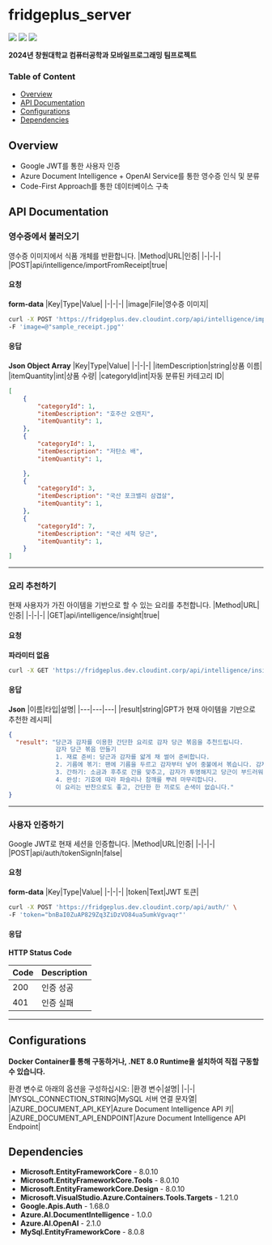 # fridgeplus_server
<img src="https://img.shields.io/badge/ASP.NET-512BD4?style=for-the-badge&logo=blazor&logoColor=white"> <img src="https://img.shields.io/badge/MySQL-4479A1?style=for-the-badge&logo=mysql&logoColor=white"> <img src="https://img.shields.io/badge/Docker-2496ED?style=for-the-badge&logo=Docker&logoColor=white"> 

**2024년 창원대학교 컴퓨터공학과 모바일프로그래밍 팀프로젝트**

### Table of Content
  - [Overview](#overview)
  - [API Documentation](#api-documentation)
  - [Configurations](#configurations)
  - [Dependencies](#dependencies)

## Overview
- Google JWT를 통한 사용자 인증
- Azure Document Intelligence + OpenAI Service를 통한 영수증 인식 및 분류
- Code-First Approach를 통한 데이터베이스 구축

## API Documentation
### 영수증에서 불러오기
영수증 이미지에서 식품 개체를 반환합니다.
|Method|URL|인증|
|-|-|-|
|POST|api/intelligence/importFromReceipt|true|

#### 요청
**form-data**
|Key|Type|Value|
|-|-|-|
|image|File|영수증 이미지|
```bash
curl -X POST 'https://fridgeplus.dev.cloudint.corp/api/intelligence/importFromReceipt' \
-F 'image=@"sample_receipt.jpg"'
```

#### 응답

**Json Object Array**
|Key|Type|Value|
|-|-|-|
|itemDescription|string|상품 이름|
|itemQuantity|int|상품 수량|
|categoryId|int|자동 분류된 카테고리 ID|
```json
[
    {
        "categoryId": 1,
        "itemDescription": "호주산 오렌지",
        "itemQuantity": 1,
    },
    {
        "categoryId": 1,
        "itemDescription": "저탄소 배",
        "itemQuantity": 1,

    },
    {
        "categoryId": 3,
        "itemDescription": "국산 포크밸리 삼겹살",
        "itemQuantity": 1,
    },
    {
        "categoryId": 7,
        "itemDescription": "국산 세척 당근",
        "itemQuantity": 1,
    }
]


```
- - -
### 요리 추천하기
현재 사용자가 가진 아이템을 기반으로 할 수 있는 요리를 추천합니다.
|Method|URL|인증|
|-|-|-|
|GET|api/intelligence/insight|true|

#### 요청
**파라미터 없음**
```bash
curl -X GET 'https://fridgeplus.dev.cloudint.corp/api/intelligence/insight'
```

#### 응답
**Json**
|이름|타입|설명|
|---|---|---|
|result|string|GPT가 현재 아이템을 기반으로 추천한 레시피|

```json
{
  "result": "당근과 감자를 이용한 간단한 요리로 감자 당근 볶음을 추천드립니다.
             감자 당근 볶음 만들기
             1. 재료 준비: 당근과 감자를 얇게 채 썰어 준비합니다.
             2. 기름에 볶기: 팬에 기름을 두르고 감자부터 넣어 중불에서 볶습니다. 감자가 어느 정도 익으면 당근을 넣고 함께 볶습니다.
             3. 간하기: 소금과 후추로 간을 맞추고, 감자가 투명해지고 당근이 부드러워질 때까지 볶습니다.
             4. 완성: 기호에 따라 파슬리나 참깨를 뿌려 마무리합니다.
             이 요리는 반찬으로도 좋고, 간단한 한 끼로도 손색이 없습니다."
}
```
- - -

### 사용자 인증하기
Google JWT로 현재 세션을 인증합니다.
|Method|URL|인증|
|-|-|-|
|POST|api/auth/tokenSignIn|false|

#### 요청
**form-data**
|Key|Type|Value|
|-|-|-|
|token|Text|JWT 토큰|
```bash
curl -X POST 'https://fridgeplus.dev.cloudint.corp/api/auth/' \
-F 'token="bnBaI0ZuAP829Zq3ZiDzVO84ua5umkVgvaqr"'
```

#### 응답
**HTTP Status Code**

|Code|Description|
|-|-|
|200|인증 성공|
|401|인증 실패|

- - -


## Configurations
**Docker Container를 통해 구동하거나, .NET 8.0 Runtime을 설치하여 직접 구동할 수 있습니다.**

환경 변수로 아래의 옵션을 구성하십시오:
|환경 변수|설명|
|-|-|
|MYSQL_CONNECTION_STRING|MySQL 서버 연결 문자열|
|AZURE_DOCUMENT_API_KEY|Azure Document Intelligence API 키|
|AZURE_DOCUMENT_API_ENDPOINT|Azure Document Intelligence API Endpoint|

## Dependencies
- **Microsoft.EntityFrameworkCore** - 8.0.10 
- **Microsoft.EntityFrameworkCore.Tools** - 8.0.10
- **Microsoft.EntityFrameworkCore.Design** - 8.0.10
- **Microsoft.VisualStudio.Azure.Containers.Tools.Targets** - 1.21.0
- **Google.Apis.Auth** - 1.68.0
- **Azure.AI.DocumentIntelligence** - 1.0.0
- **Azure.AI.OpenAI** - 2.1.0
- **MySql.EntityFrameworkCore** - 8.0.8
